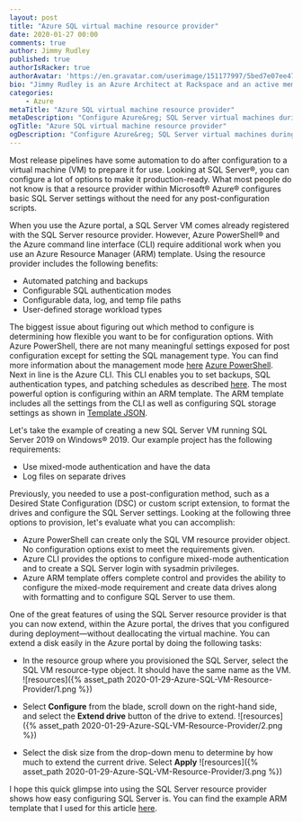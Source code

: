 ```yaml
---
layout: post
title: "Azure SQL virtual machine resource provider"
date: 2020-01-27 00:00
comments: true
author: Jimmy Rudley
published: true
authorIsRacker: true
authorAvatar: 'https://en.gravatar.com/userimage/151177997/5bed7e07ee47533cbd34b951d463bcb7.jpg'
bio: "Jimmy Rudley is an Azure Architect at Rackspace and an active member of the Azure community. He focuses on solving large and complex architecture and automation problems within Azure."
categories:
    - Azure
metaTitle: "Azure SQL virtual machine resource provider"
metaDescription: "Configure Azure&reg; SQL Server virtual machines during deployment."
ogTitle: "Azure SQL virtual machine resource provider"
ogDescription: "Configure Azure&reg; SQL Server virtual machines during deployment."
---
```


Most release pipelines have some automation to do after configuration to a
virtual machine (VM) to prepare it for use. Looking at SQL Server&reg;, you
can configure a lot of options to make it production-ready. What most people
do not know is that a resource provider within Microsoft&reg; Azure&reg; configures
basic SQL Server settings without the need for any post-configuration scripts.

<!-- more -->

When you use the Azure portal, a SQL Server VM comes already registered
with the SQL Server resource provider. However, Azure PowerShell&reg; and the
Azure command line interface (CLI) require additional work when you use an
Azure Resource Manager (ARM) template. Using the resource provider includes
the following benefits:

-  Automated patching and backups
-  Configurable SQL authentication modes
-  Configurable data, log, and temp file paths
-  User-defined storage workload types

The biggest issue about figuring out which method to configure is determining
how flexible you want to be for configuration options. With Azure PowerShell,
there are not many meaningful settings exposed for post configuration except
for setting the SQL management type. You can find more information about the
management mode [here](https://docs.microsoft.com/en-us/azure/virtual-machines/windows/sql/virtual-machines-windows-sql-register-with-resource-provider?tabs=azure-cli%2Cbash#management-modes) [Azure PowerShell](https://docs.microsoft.com/en-us/powershell/module/az.sqlvirtualmachine/new-azsqlvm?view=azps-3.3.0). Next
in line is the Azure CLI. This CLI enables you to set backups, SQL authentication
types, and patching schedules as described [here](https://docs.microsoft.com/en-us/cli/azure/sql/vm?view=azure-cli-latest). The most powerful option is configuring within an ARM template. The ARM template
includes all the settings from the CLI as well as configuring SQL storage settings as shown in [Template JSON](https://docs.microsoft.com/en-us/azure/templates/microsoft.sqlvirtualmachine/2017-03-01-preview/sqlvirtualmachines#).

Let's take the example of creating a new SQL Server VM running SQL Server 2019 on
Windows&reg; 2019. Our example project has the following requirements:

- Use mixed-mode authentication and have the data
- Log files on separate drives 

Previously, you needed to use a post-configuration method, such as a Desired State
Configuration (DSC) or custom script extension, to format the drives and configure
the SQL Server settings. Looking at the following three options to provision, let's
evaluate what you can accomplish:

-  Azure PowerShell can create only the SQL VM resource provider object. No configuration
   options exist to meet the requirements given.
-  Azure CLI provides the options to configure mixed-mode authentication and to create a
   SQL Server login with sysadmin privileges.
-  Azure ARM template offers complete control and provides the ability to configure the
   mixed-mode requirement and create data drives along with formatting and to configure SQL
   Server to use them.

One of the great features of using the SQL Server resource provider is that you can now
extend, within the Azure portal, the drives that you configured during deployment&mdash;without
deallocating the virtual machine. You can extend a disk easily in the Azure portal by doing the
following tasks:

-  In the resource group where you provisioned the SQL Server, select the SQL VM
   resource-type object. It should have the same name as the VM.
![resources]({% asset_path 2020-01-29-Azure-SQL-VM-Resource-Provider/1.png %})

-  Select **Configure** from the blade, scroll down on the right-hand side, and
   select the **Extend drive** button of the drive to extend.
![resources]({% asset_path 2020-01-29-Azure-SQL-VM-Resource-Provider/2.png %})

-  Select the disk size from the drop-down menu to determine by how much to extend
   the current drive. Select **Apply** 
![resources]({% asset_path 2020-01-29-Azure-SQL-VM-Resource-Provider/3.png %})

I hope this quick glimpse into using the SQL Server resource provider shows how
easy configuring SQL Server is. You can find the example ARM template that I used
for this article [here](https://github.com/jrudley/azureSqlResourceProvider).
